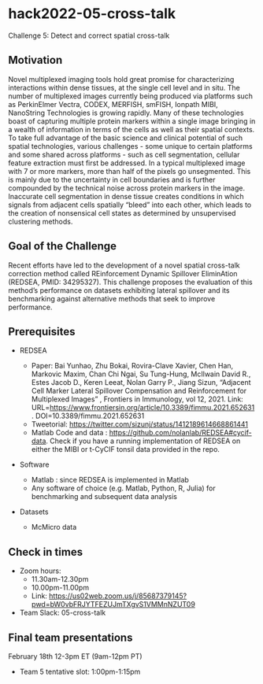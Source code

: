 # hack2022-05-cross-talk
Challenge 5: Detect and correct spatial cross-talk

## Motivation
Novel multiplexed imaging tools hold great promise for characterizing interactions within dense tissues, at the single cell level and in situ. The number of multiplexed images currently being produced via platforms such as PerkinElmer Vectra, CODEX, MERFISH, smFISH, Ionpath MIBI, NanoString Technologies is growing rapidly. Many of these technologies boast of capturing multiple protein markers within a single image bringing in a wealth of information in terms of the cells as well as their spatial contexts. 
To take full advantage of the basic science and clinical potential of such spatial technologies, various challenges - some unique to certain platforms and some shared across platforms - such as cell segmentation, cellular feature extraction must first be addressed. In a typical multiplexed image with 7 or more markers, more than half of the pixels go unsegmented. This is mainly due to the uncertainty in cell boundaries and is further compounded by the technical noise across protein markers in the image.  Inaccurate cell segmentation in dense tissue creates conditions in which signals from adjacent cells spatially “bleed” into each other, which leads to the creation of nonsensical cell states as determined by unsupervised clustering methods. 

## Goal of the Challenge
Recent efforts have led to the development of a novel spatial cross-talk correction method called REinforcement Dynamic Spillover EliminAtion (REDSEA, PMID: 34295327). This challenge proposes the evaluation of this method’s performance on datasets exhibiting lateral spillover and its benchmarking against alternative methods that seek to improve performance.

## Prerequisites
* REDSEA
  * Paper: Bai Yunhao, Zhu Bokai, Rovira-Clave Xavier, Chen Han, Markovic Maxim, Chan Chi Ngai, Su Tung-Hung, McIlwain David R., Estes Jacob D., Keren Leeat, Nolan Garry P., Jiang Sizun, “Adjacent Cell Marker Lateral Spillover Compensation and Reinforcement for Multiplexed Images” , Frontiers in Immunology, vol 12, 2021. Link: URL=https://www.frontiersin.org/article/10.3389/fimmu.2021.652631. DOI=10.3389/fimmu.2021.652631    
  * Tweetorial: https://twitter.com/sizunj/status/1412189614668861441
  * Matlab Code and data : https://github.com/nolanlab/REDSEA#cycif-data. Check if you have a running implementation of REDSEA on either the MIBI or t-CyCIF tonsil data provided in the repo.

* Software 
  * Matlab : since REDSEA is implemented in Matlab
  * Any software of choice (e.g. Matlab, Python, R, Julia) for benchmarking and subsequent data analysis

* Datasets 
  * McMicro data 
	
## Check in times 
* Zoom hours:
  * 11.30am-12.30pm 
  * 10.00pm-11.00pm 
  * Link: https://us02web.zoom.us/j/85687379145?pwd=bW0vbFRJYTFEZUJmTXgvS1VMMnNZUT09
* Team Slack: 05-cross-talk

## Final team presentations
February 18th 12-3pm ET (9am-12pm PT)
 * Team 5 tentative slot: 1:00pm-1:15pm
